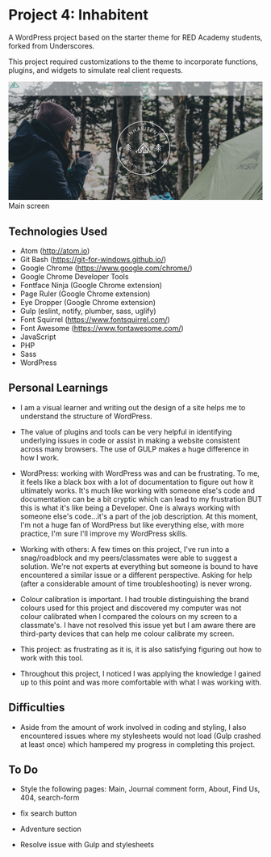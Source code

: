 # Project 4: Inhabitent

A WordPress project based on the starter theme for RED Academy students, forked from Underscores.

This project required customizations to the theme to incorporate functions, plugins, and widgets to simulate real client requests.

![Instanews](images/inhabitent-screenshot.png)
Main screen


## Technologies Used
* Atom (http://atom.io)
* Git Bash (https://git-for-windows.github.io/)
* Google Chrome (https://www.google.com/chrome/)
* Google Chrome Developer Tools
* Fontface Ninja (Google Chrome extension)
* Page Ruler (Google Chrome extension)
* Eye Dropper (Google Chrome extension)
* Gulp (eslint, notify, plumber, sass, uglify)
* Font Squirrel (https://www.fontsquirrel.com/)
* Font Awesome (https://www.fontawesome.com/)
* JavaScript
* PHP
* Sass
* WordPress

## Personal Learnings
* I am a visual learner and writing out the design of a site helps me to understand the structure of WordPress.

* The value of plugins and tools can be very helpful in identifying underlying issues in code or assist in making a website consistent across many browsers. The use of GULP makes a huge difference in how I work.

* WordPress: working with WordPress was and can be frustrating. To me, it feels like a black box with a lot of documentation to figure out how it ultimately works. It's much like working with someone else's code and documentation can be a bit cryptic which can lead to my frustration BUT this is what it's like being a Developer. One is always working with someone else's code...it's a part of the job description. At this moment, I'm not a huge fan of WordPress but like everything else, with more practice, I'm sure I'll improve my WordPress skills.

* Working with others: A few times on this project, I've run into a snag/roadblock and my peers/classmates were able to suggest a solution. We're not experts at everything but someone is bound to have encountered a similar issue or a different perspective. Asking for help (after a considerable amount of time troubleshooting) is never wrong.

* Colour calibration is important. I had trouble distinguishing the brand colours used for this project and discovered my computer was not colour calibrated when I compared the colours on my screen to a classmate's. I have not resolved this issue yet but I am aware there are third-party devices that can help me colour calibrate my screen.

* This project: as frustrating as it is, it is also satisfying figuring out how to work with this tool.

* Throughout this project, I noticed I was applying the knowledge I gained up to this point and was more comfortable with what I was working with.

## Difficulties
* Aside from the amount of work involved in coding and styling, I also encountered issues where my stylesheets would not load (Gulp crashed at least once) which hampered my progress in completing this project.

## To Do
* Style the following pages: Main, Journal comment form, About, Find Us, 404, search-form

* fix search button

* Adventure section

* Resolve issue with Gulp and stylesheets
